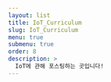 ```yaml
---
layout: list
title: IoT_Curriculum
slug: IoT_Curriculum
menu: true
submenu: true
order: 8
description: >
  IoT에 관해 포스팅하는 곳입니다!
---
```

